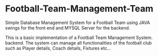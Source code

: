 # Football-Team-Management-Team
Simple Database Management System for a Football Team using JAVA swings for the front end and MYSQL Server for the backend.

This is a basic implementation of a Football Team Management System. 
backend. The system can manage all
functionalities of the football club such as
Player details, Coach details, Fixtures etc...
